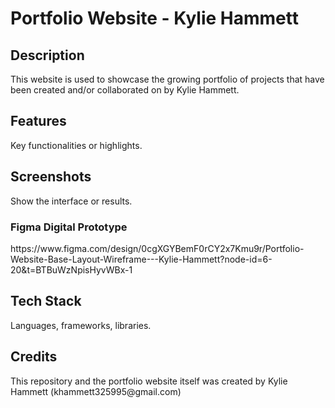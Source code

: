 <h1>Portfolio Website - Kylie Hammett</h1>

<h2>Description</h2>
This website is used to showcase the growing portfolio of projects that have been created and/or collaborated on by Kylie Hammett.

<h2>Features</h2> Key functionalities or highlights.
<h2>Screenshots</h2> Show the interface or results.
<h3>Figma Digital Prototype</h3> https://www.figma.com/design/0cgXGYBemF0rCY2x7Kmu9r/Portfolio-Website-Base-Layout-Wireframe---Kylie-Hammett?node-id=6-20&t=BTBuWzNpisHyvWBx-1
<h2>Tech Stack</h2> Languages, frameworks, libraries.

<h2>Credits</h2>
This repository and the portfolio website itself was created by Kylie Hammett (khammett325995@gmail.com)
